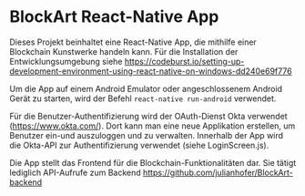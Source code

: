 # BlockArt React-Native App

Dieses Projekt beinhaltet eine React-Native App, die mithilfe einer Blockchain Kunstwerke handeln kann.
Für die Installation der Entwicklungsumgebung siehe https://codeburst.io/setting-up-development-environment-using-react-native-on-windows-dd240e69f776



Um die App auf einem Android Emulator oder angeschlossenem Android Gerät zu starten, wird der Befehl `react-native run-android` verwendet.


Für die Benutzer-Authentifizierung wird der OAuth-Dienst Okta verwendet (https://www.okta.com/). Dort kann man eine neue Applikation erstellen, um Benutzer ein-und auszuloggen und zu verwalten.
Innerhalb der App wird die Okta-API zur Authentifizierung verwendet (siehe LoginScreen.js).


Die App stellt das Frontend für die Blockchain-Funktionalitäten dar. Sie tätigt lediglich API-Aufrufe zum Backend https://github.com/julianhofer/BlockArt-backend
